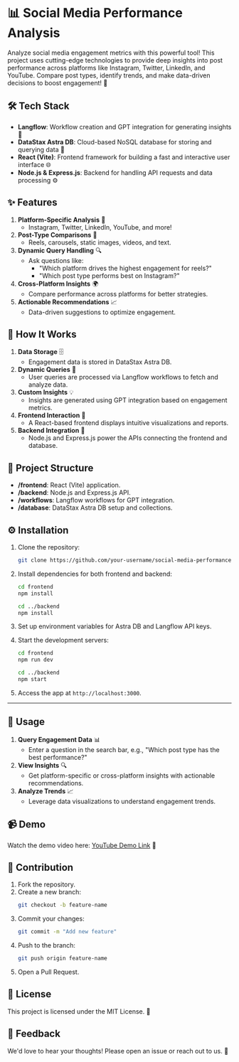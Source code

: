 # 📊 Social Media Performance Analysis

Analyze social media engagement metrics with this powerful tool! This project uses cutting-edge technologies to provide deep insights into post performance across platforms like Instagram, Twitter, LinkedIn, and YouTube. Compare post types, identify trends, and make data-driven decisions to boost engagement! 🚀

## 🛠️ Tech Stack

- **Langflow**: Workflow creation and GPT integration for generating insights 🤖
- **DataStax Astra DB**: Cloud-based NoSQL database for storing and querying data 📂
- **React (Vite)**: Frontend framework for building a fast and interactive user interface 🌐
- **Node.js & Express.js**: Backend for handling API requests and data processing ⚙️

## ✨ Features

1. **Platform-Specific Analysis** 📱
   - Instagram, Twitter, LinkedIn, YouTube, and more!
2. **Post-Type Comparisons** 📸
   - Reels, carousels, static images, videos, and text.
3. **Dynamic Query Handling** 🔍
   - Ask questions like:
     - "Which platform drives the highest engagement for reels?"
     - "Which post type performs best on Instagram?"
4. **Cross-Platform Insights** 🌍
   - Compare performance across platforms for better strategies.
5. **Actionable Recommendations** 📈
   - Data-driven suggestions to optimize engagement.

## 🚀 How It Works

1. **Data Storage** 🗄️
   - Engagement data is stored in DataStax Astra DB.
2. **Dynamic Queries** 🧠
   - User queries are processed via Langflow workflows to fetch and analyze data.
3. **Custom Insights** 💡
   - Insights are generated using GPT integration based on engagement metrics.
4. **Frontend Interaction** 🎨
   - A React-based frontend displays intuitive visualizations and reports.
5. **Backend Integration** 🔗
   - Node.js and Express.js power the APIs connecting the frontend and database.

## 📂 Project Structure

- **/frontend**: React (Vite) application.
- **/backend**: Node.js and Express.js API.
- **/workflows**: Langflow workflows for GPT integration.
- **/database**: DataStax Astra DB setup and collections.

## ⚙️ Installation

1. Clone the repository:
   ```bash
   git clone https://github.com/your-username/social-media-performance-analysis.git
   ```

2. Install dependencies for both frontend and backend:
   ```bash
   cd frontend
   npm install
   
   cd ../backend
   npm install
   ```

3. Set up environment variables for Astra DB and Langflow API keys.

4. Start the development servers:
   ```bash
   cd frontend
   npm run dev
   
   cd ../backend
   npm start
   ```

5. Access the app at `http://localhost:3000`.

---

## 📝 Usage

1. **Query Engagement Data** 📊
   - Enter a question in the search bar, e.g., "Which post type has the best performance?"
2. **View Insights** 🔍
   - Get platform-specific or cross-platform insights with actionable recommendations.
3. **Analyze Trends** 📈
   - Leverage data visualizations to understand engagement trends.


## 📹 Demo

Watch the demo video here: [YouTube Demo Link](#) 🎥

## 🤝 Contribution

1. Fork the repository.
2. Create a new branch:
   ```bash
   git checkout -b feature-name
   ```
3. Commit your changes:
   ```bash
   git commit -m "Add new feature"
   ```
4. Push to the branch:
   ```bash
   git push origin feature-name
   ```
5. Open a Pull Request.

## 📜 License

This project is licensed under the MIT License. 📝


## 💬 Feedback

We'd love to hear your thoughts! Please open an issue or reach out to us. 💌

